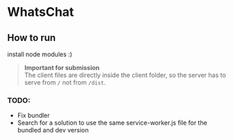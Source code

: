 # WhatsChat

## How to run
install node modules :)


> **Important for submission**  
The client files are directly inside the client folder, so the server has to serve from `/` not from `/dist`.


### TODO:
- Fix bundler
- Search for a solution to use the same service-worker.js file for the bundled and dev version